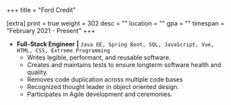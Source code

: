 +++
title = "Ford Credit"

[extra]
print = true
weight = 302
desc = ""
location = ""
gpa = ""
timespan = "February 2021 - Present"
+++
* __Full-Stack Engineer__ __\|__ `Java EE, Spring Boot, SQL, JavaScript, Vue, HTML, CSS, Extreme Programming`
  * Writes legible, performant, and reusable software.
  * Creates and maintains tests to ensure longterm software health and quality.
  * Removes code duplication across multiple code bases
  * Recognized thought leader in object oriented design.
  * Participates in Agile development and ceremonies.
